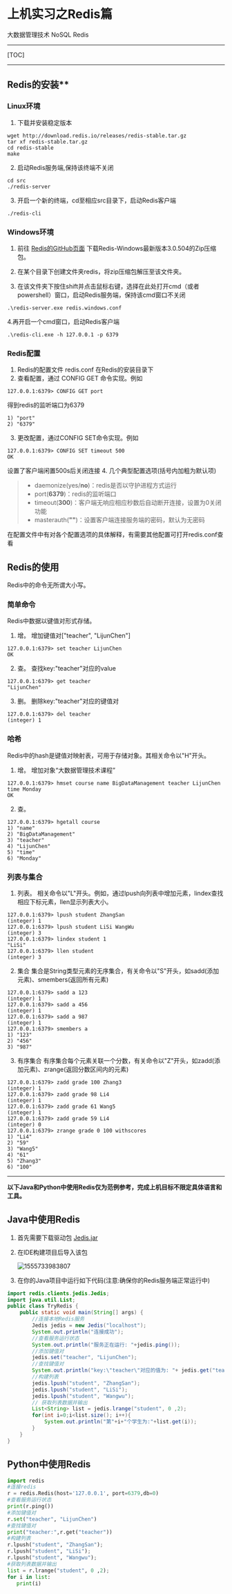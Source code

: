 

# 上机实习之Redis篇

大数据管理技术 NoSQL Redis

------




[TOC]

------



##  Redis的安装**

### Linux环境

1. 下载并安装稳定版本

```
wget http://download.redis.io/releases/redis-stable.tar.gz
tar xf redis-stable.tar.gz
cd redis-stable
make
```

2. 启动Redis服务端,保持该终端不关闭

```
cd src
./redis-server
```

3. 开启一个新的终端，cd至相应src目录下，启动Redis客户端

```
./redis-cli
```

### Windows环境

1. 前往 [Redis的GitHub页面](https://github.com/MicrosoftArchive/redis/releases) 下载Redis-Windows最新版本3.0.504的Zip压缩包。 

2. 在某个目录下创建文件夹redis，将zip压缩包解压至该文件夹。 
3. 在该文件夹下按住shift并点击鼠标右键，选择在此处打开cmd（或者 powershell）窗口，启动Redis服务端，保持该cmd窗口不关闭

```
.\redis-server.exe redis.windows.conf 
```
4.再开启一个cmd窗口，启动Redis客户端


```
.\redis-cli.exe -h 127.0.0.1 -p 6379 
```

### Redis配置

1. Redis的配置文件 redis.conf 在Redis的安装目录下 
2. 查看配置，通过 CONFIG GET 命令实现。例如
```
127.0.0.1:6379> CONFIG GET port
```
得到redis的监听端口为6379
```
1) "port"
2) "6379"
```
3. 更改配置，通过CONFIG SET命令实现。例如
```
127.0.0.1:6379> CONFIG SET timeout 500
OK
```
 设置了客户端闲置500s后关闭连接 
4. 几个典型配置选项(括号内加粗为默认项)

> - daemonize(yes/**no**)：redis是否以守护进程方式运行
> - port(**6379**)：redis的监听端口
> - timeout(**300**)：客户端无响应相应秒数后自动断开连接，设置为0关闭功能
> - masterauth(**""**)：设置客户端连接服务端的密码，默认为无密码

在配置文件中有对各个配置选项的具体解释，有需要其他配置可打开redis.conf查看



##  **Redis的使用**

Redis中的命令无所谓大小写。

### 简单命令

Redis中数据以键值对形式存储。 

1. 增。 
    增加键值对["teacher", "LijunChen"]

```
127.0.0.1:6379> set teacher LijunChen
OK
```

2. 查。 
    查找key:"teacher"对应的value

```
127.0.0.1:6379> get teacher
"LijunChen"
```

3. 删。 
    删除key:"teacher"对应的键值对

```
127.0.0.1:6379> del teacher
(integer) 1
```

### 哈希

Redis中的hash是键值对映射表，可用于存储对象。其相关命令以"H"开头。 

1. 增。 
    增加对象“大数据管理技术课程”

```
127.0.0.1:6379> hmset course name BigDataManagement teacher LijunChen time Monday
OK
```

2. 查。

```
127.0.0.1:6379> hgetall course
1) "name"
2) "BigDataManagement"
3) "teacher"
4) "LijunChen"
5) "time"
6) "Monday"
```

### 列表与集合

1. 列表。 
    相关命令以"L"开头。例如，通过lpush向列表中增加元素，lindex查找相应下标元素，llen显示列表大小。

```
127.0.0.1:6379> lpush student ZhangSan
(integer) 1
127.0.0.1:6379> lpush student LiSi WangWu
(integer) 3
127.0.0.1:6379> lindex student 1
"LiSi"
127.0.0.1:6379> llen student
(integer) 3
```

2. 集合 
    集合是String类型元素的无序集合，有关命令以"S"开头，如sadd(添加元素)、smembers(返回所有元素)

```
127.0.0.1:6379> sadd a 123
(integer) 1
127.0.0.1:6379> sadd a 456
(integer) 1
127.0.0.1:6379> sadd a 987
(integer) 1
127.0.0.1:6379> smembers a
1) "123"
2) "456"
3) "987"
```

3. 有序集合 
    有序集合每个元素关联一个分数，有关命令以"Z"开头，如zadd(添加元素)、zrange(返回分数区间内的元素)

```
127.0.0.1:6379> zadd grade 100 Zhang3
(integer) 1
127.0.0.1:6379> zadd grade 98 Li4
(integer) 1
127.0.0.1:6379> zadd grade 61 Wang5
(integer) 1
127.0.0.1:6379> zadd grade 59 Li4
(integer) 0
127.0.0.1:6379> zrange grade 0 100 withscores
1) "Li4"
2) "59"
3) "Wang5"
4) "61"
5) "Zhang3"
6) "100"
```
------

**以下Java和Python中使用Redis仅为范例参考，完成上机目标不限定具体语言和工具。**

##  **Java中使用Redis**

1. 首先需要下载驱动包 [Jedis.jar](http://central.maven.org/maven2/redis/clients/jedis/2.9.0/jedis-2.9.0.jar) 

2. 在IDE构建项目后导入该包 

   ![1555733983807](上机实习之Redis篇.assets/1555733983807.png)

3. 在你的Java项目中运行如下代码(注意:确保你的Redis服务端正常运行中)

```java
import redis.clients.jedis.Jedis;
import java.util.List;
public class TryRedis {
	public static void main(String[] args) {
		//连接本地Redis服务
		Jedis jedis = new Jedis("localhost");
		System.out.println("连接成功");
		//查看服务运行状态
		System.out.println("服务正在运行: "+jedis.ping());
		//添加键值对
		jedis.set("teacher", "LijunChen");
		//查找键值对
		System.out.println("key:\"teacher\"对应的值为: "+ jedis.get("teacher"));
		//构建列表
		jedis.lpush("student", "ZhangSan");
		jedis.lpush("student", "LiSi");
		jedis.lpush("student", "Wangwu");
		// 获取列表数据并输出
		List<String> list = jedis.lrange("student", 0 ,2);
		for(int i=0;i<list.size(); i++){
			System.out.println("第"+i+"个学生为:"+list.get(i));
		}
	}
}
```

##  **Python中使用Redis**

```python
import redis
#连接redis
r = redis.Redis(host='127.0.0.1', port=6379,db=0)
#查看服务运行状态
print(r.ping())
#添加键值对
r.set("teacher", "LijunChen")
#查找键值对
print("teacher:",r.get("teacher"))
#构建列表
r.lpush("student", "ZhangSan");
r.lpush("student", "LiSi");
r.lpush("student", "Wangwu");
#获取列表数据并输出
list = r.lrange("student", 0 ,2);
for i in list:
   print(i)
```